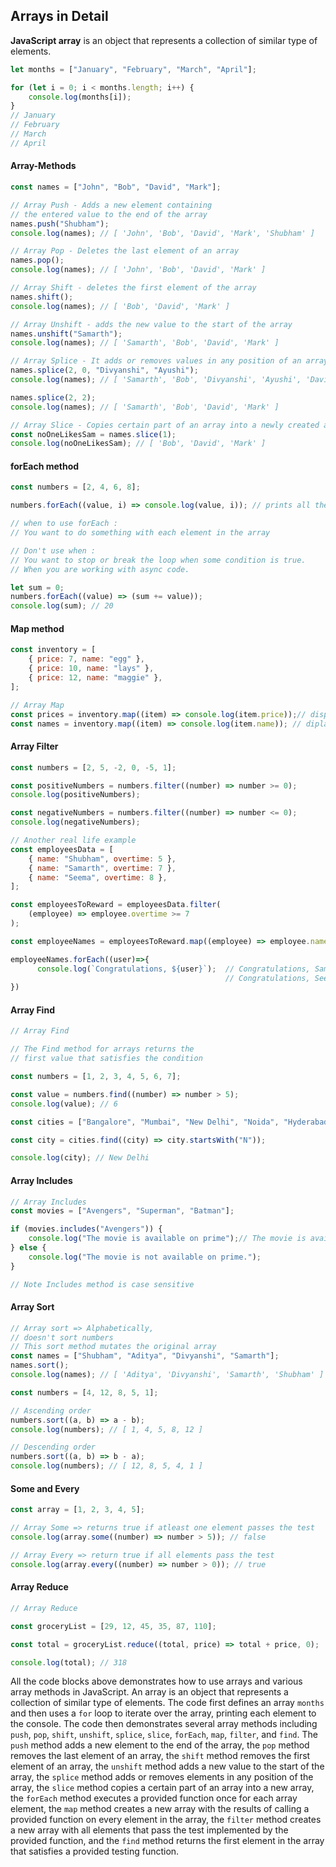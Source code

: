## Arrays in Detail

**JavaScript array** is an object that represents a collection of similar type of elements.

```js
let months = ["January", "February", "March", "April"];

for (let i = 0; i < months.length; i++) {
    console.log(months[i]); 
}
// January
// February
// March
// April
```

#### Array-Methods

```js
const names = ["John", "Bob", "David", "Mark"];

// Array Push - Adds a new element containing
// the entered value to the end of the array
names.push("Shubham");
console.log(names); // [ 'John', 'Bob', 'David', 'Mark', 'Shubham' ]

// Array Pop - Deletes the last element of an array
names.pop();
console.log(names); // [ 'John', 'Bob', 'David', 'Mark' ]

// Array Shift - deletes the first element of the array
names.shift();
console.log(names); // [ 'Bob', 'David', 'Mark' ]

// Array Unshift - adds the new value to the start of the array
names.unshift("Samarth");
console.log(names); // [ 'Samarth', 'Bob', 'David', 'Mark' ]

// Array Splice - It adds or removes values in any position of an array
names.splice(2, 0, "Divyanshi", "Ayushi");
console.log(names); // [ 'Samarth', 'Bob', 'Divyanshi', 'Ayushi', 'David', 'Mark' ]

names.splice(2, 2);
console.log(names); // [ 'Samarth', 'Bob', 'David', 'Mark' ]

// Array Slice - Copies certain part of an array into a newly created array
const noOneLikesSam = names.slice(1);
console.log(noOneLikesSam); // [ 'Bob', 'David', 'Mark' ]
```

#### forEach method 

```js
const numbers = [2, 4, 6, 8];

numbers.forEach((value, i) => console.log(value, i)); // prints all the values and indexes

// when to use forEach :
// You want to do something with each element in the array

// Don't use when :
// You want to stop or break the loop when some condition is true.
// When you are working with async code.

let sum = 0;
numbers.forEach((value) => (sum += value));
console.log(sum); // 20
```

#### Map method

```js
const inventory = [
    { price: 7, name: "egg" },
    { price: 10, name: "lays" },
    { price: 12, name: "maggie" },
];

// Array Map
const prices = inventory.map((item) => console.log(item.price));// displays only the prices
const names = inventory.map((item) => console.log(item.name)); // diplays only the names
```

#### Array Filter

```js
const numbers = [2, 5, -2, 0, -5, 1];

const positiveNumbers = numbers.filter((number) => number >= 0);
console.log(positiveNumbers);

const negativeNumbers = numbers.filter((number) => number <= 0);
console.log(negativeNumbers);

// Another real life example
const employeesData = [
    { name: "Shubham", overtime: 5 },
    { name: "Samarth", overtime: 7 },
    { name: "Seema", overtime: 8 },
];

const employeesToReward = employeesData.filter(
    (employee) => employee.overtime >= 7
);

const employeeNames = employeesToReward.map((employee) => employee.name);

employeeNames.forEach((user)=>{
      console.log(`Congratulations, ${user}`);  // Congratulations, Samarth
												// Congratulations, Seema
})
```

#### Array Find

```js
// Array Find

// The Find method for arrays returns the
// first value that satisfies the condition

const numbers = [1, 2, 3, 4, 5, 6, 7];

const value = numbers.find((number) => number > 5);
console.log(value); // 6

const cities = ["Bangalore", "Mumbai", "New Delhi", "Noida", "Hyderabad"];

const city = cities.find((city) => city.startsWith("N"));

console.log(city); // New Delhi
```

#### Array Includes

```js
// Array Includes
const movies = ["Avengers", "Superman", "Batman"];

if (movies.includes("Avengers")) {
    console.log("The movie is available on prime");// The movie is available on prime
} else {
    console.log("The movie is not available on prime.");
}

// Note Includes method is case sensitive
```

#### Array Sort

```js
// Array sort => Alphabetically,
// doesn't sort numbers
// This sort method mutates the original array
const names = ["Shubham", "Aditya", "Divyanshi", "Samarth"];
names.sort();
console.log(names); // [ 'Aditya', 'Divyanshi', 'Samarth', 'Shubham' ]

const numbers = [4, 12, 8, 5, 1];

// Ascending order
numbers.sort((a, b) => a - b);
console.log(numbers); // [ 1, 4, 5, 8, 12 ]

// Descending order
numbers.sort((a, b) => b - a);
console.log(numbers); // [ 12, 8, 5, 4, 1 ]
```

#### Some and Every

```js
const array = [1, 2, 3, 4, 5];

// Array Some => returns true if atleast one element passes the test
console.log(array.some((number) => number > 5)); // false

// Array Every => return true if all elements pass the test
console.log(array.every((number) => number > 0)); // true
```

#### Array Reduce

```js
// Array Reduce

const groceryList = [29, 12, 45, 35, 87, 110];

const total = groceryList.reduce((total, price) => total + price, 0);

console.log(total); // 318
```

All the code blocks above demonstrates how to use arrays and various array methods in JavaScript. An array is an object that represents a collection of similar type of elements. The code first defines an array `months` and then uses a `for` loop to iterate over the array, printing each element to the console. The code then demonstrates several array methods including `push`, `pop`, `shift`, `unshift`, `splice`, `slice`, `forEach`, `map`, `filter`, and `find`. The `push` method adds a new element to the end of the array, the `pop` method removes the last element of an array, the `shift` method removes the first element of an array, the `unshift` method adds a new value to the start of the array, the `splice` method adds or removes elements in any position of the array, the `slice` method copies a certain part of an array into a new array, the `forEach` method executes a provided function once for each array element, the `map` method creates a new array with the results of calling a provided function on every element in the array, the `filter` method creates a new array with all elements that pass the test implemented by the provided function, and the `find` method returns the first element in the array that satisfies a provided testing function.
